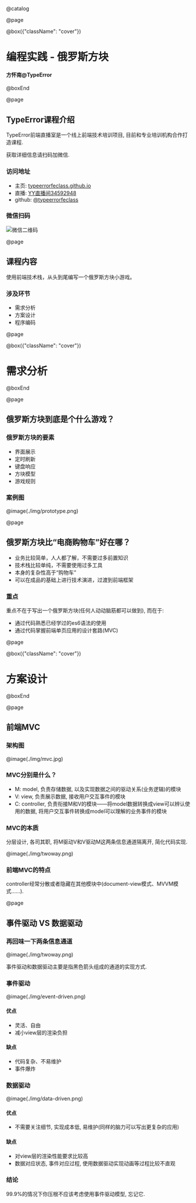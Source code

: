 @catalog

@page

@box({"className": "cover"})
# 编程实践 - 俄罗斯方块
#### 方怀南@TypeError
@boxEnd

@page

## TypeError课程介绍

TypeError前端直播室是一个线上前端技术培训项目, 目前和专业培训机构合作打造课程.

获取详细信息请扫码加微信.

### 访问地址

* 主页: [typeerrorfeclass.github.io](https://typeerrorfeclass.github.io)
* 直播: [YY直播间34592948](https://www.yy.com/34592948/34592948)
* github: [@typeerrorfeclass](https://github.com/typeerrorfeclass)

### 微信扫码

![微信二维码](https://typeerrorfeclass.github.io/assets/wechat.png)

@page

## 课程内容

使用前端技术栈，从头到尾编写一个俄罗斯方块小游戏。

### 涉及环节

* 需求分析
* 方案设计
* 程序编码

@page

@box({"className": "cover"})
# 需求分析
@boxEnd

@page

## 俄罗斯方块到底是个什么游戏？

### 俄罗斯方块的要素

* 界面展示
* 定时刷新
* 键盘响应
* 方块模型
* 游戏规则

### 案例图

@image(./img/prototype.png)

@page

## 俄罗斯方块比“电商购物车”好在哪？

* 业务比较简单，人人都了解，不需要过多前置知识
* 技术栈比较单纯，不需要使用过多工具
* 本身的复杂性高于“购物车”
* 可以在成品的基础上进行技术演进，过渡到前端框架

### 重点

重点不在于写出一个俄罗斯方块(任何人动动脑筋都可以做到), 而在于:

* 通过代码熟悉已经学过的es6语法的使用
* 通过代码掌握前端单页应用的设计套路(MVC)

@page

@box({"className": "cover"})
# 方案设计
@boxEnd

@page

## 前端MVC

### 架构图

@image(./img/mvc.jpg)

### MVC分别是什么？

* M: model, 负责存储数据, 以及实现数据之间的驱动关系(业务逻辑)的模块
* V: view, 负责展示数据, 接收用户交互事件的模块
* C: controller, 负责衔接M和V的模块——将model数据转换成view可以辨认使用的数据, 将用户交互事件转换成model可以理解的业务事件的模块

### MVC的本质

分层设计, 各司其职, 将M驱动V和V驱动M这两条信息通道隔离开, 简化代码实现.

@image(./img/twoway.png)

### 前端MVC的特点

controller经常分散或者隐藏在其他模块中(document-view模式、MVVM模式……).

@page

## 事件驱动 VS 数据驱动

### 再回味一下两条信息通道

@image(./img/twoway.png)

事件驱动和数据驱动主要是指黑色箭头组成的通道的实现方式.

### 事件驱动

@image(./img/event-driven.png)

#### 优点

* 灵活、自由
* 减小view层的渲染负担

#### 缺点

* 代码复杂、不易维护
* 事件爆炸

### 数据驱动

@image(./img/data-driven.png)

#### 优点

* 不需要关注细节, 实现成本低, 易维护(同样的脑力可以写出更复杂的应用)

#### 缺点

* 对view层的渲染性能要求比较高
* 数据对应状态, 事件对应过程, 使用数据驱动实现动画等过程比较不直观

### 结论

99.9%的情况下你压根不应该考虑使用事件驱动模型, 忘记它.











